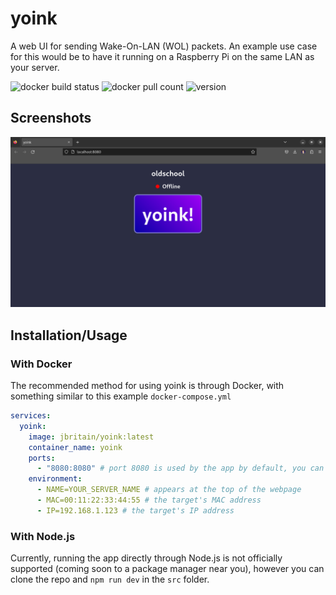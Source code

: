 # yoink
A web UI for sending Wake-On-LAN (WOL) packets. An example use case for this would be to have it running on a Raspberry Pi on the same LAN as your server.

![docker build status](https://github.com/jbritain/yoink/actions/workflows/docker-hub.yml/badge.svg)
![docker pull count](https://img.shields.io/docker/pulls/jbritain/yoink)
![version](https://img.shields.io/docker/v/jbritain/yoink)

## Screenshots
![A screenshot of yoink](/screenshots/alpha0.1.0.png)

## Installation/Usage
### With Docker
The recommended method for using yoink is through Docker, with something similar to this example `docker-compose.yml`

```yml
services:
  yoink:
    image: jbritain/yoink:latest
    container_name: yoink
    ports:
      - "8080:8080" # port 8080 is used by the app by default, you can change this, though you may as well just change the one Docker exposes
    environment:
      - NAME=YOUR_SERVER_NAME # appears at the top of the webpage
      - MAC=00:11:22:33:44:55 # the target's MAC address
      - IP=192.168.1.123 # the target's IP address
```

### With Node.js
Currently, running the app directly through Node.js is not officially supported (coming soon to a package manager near you), however you can clone the repo and `npm run dev` in the `src` folder.
